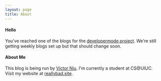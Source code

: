 ```yaml
---
layout: page
title: About
---
```


#### Hello 

You've reached one of the blogs for the [developermode project](developermo.de). We're still getting weekly blogs set up but that should change soon. 

#### About Me 

This blog is being run by [Victor Niu](www.github.com/Lathie). I'm currently a student at CS@UIUC. Visit my website at [reallybad.site](reallybad.site). 